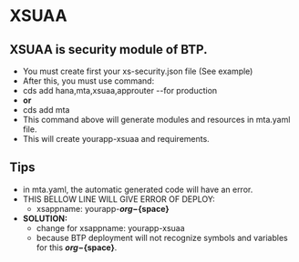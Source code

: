 # XSUAA
## XSUAA is security module of BTP.
- You must create first your xs-security.json file (See example)
- After this, you must use command:  
- cds add hana,mta,xsuaa,approuter --for production  
- **or**  
- cds add mta  
- This command above will generate modules and resources in mta.yaml file.
- This will create yourapp-xsuaa and requirements.

## Tips
- in mta.yaml, the automatic generated code will have an error.
- THIS BELLOW LINE WILL GIVE ERROR OF DEPLOY:
  - xsappname: yourapp-**${org}-${space}**
- **SOLUTION:**
  - change for xsappname: yourapp-xsuaa
  - because BTP deployment will not recognize symbols and variables for this **${org}-${space}**.
